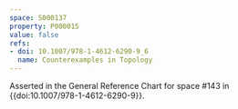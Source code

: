 ```yaml
---
space: S000137
property: P000015
value: false
refs:
- doi: 10.1007/978-1-4612-6290-9_6
  name: Counterexamples in Topology
---
```


Asserted in the General Reference Chart for space #143
in {{doi:10.1007/978-1-4612-6290-9}}.